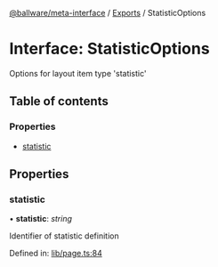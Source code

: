 [@ballware/meta-interface](../README.md) / [Exports](../modules.md) / StatisticOptions

# Interface: StatisticOptions

Options for layout item type 'statistic'

## Table of contents

### Properties

- [statistic](statisticoptions.md#statistic)

## Properties

### statistic

• **statistic**: *string*

Identifier of statistic definition

Defined in: [lib/page.ts:84](https://github.com/ballware/ballware-client/blob/c9efe3e/libs/meta-interface/src/lib/page.ts#L84)
